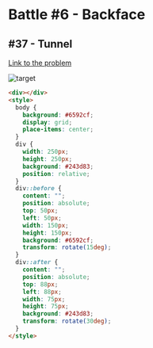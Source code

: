 # Battle #6 - Backface

## #37 - Tunnel

[Link to the problem](https://cssbattle.dev/play/37)

![target](https://cssbattle.dev/targets/37.png)

```html
<div></div>
<style>
  body {
    background: #6592cf;
    display: grid;
    place-items: center;
  }
  div {
    width: 250px;
    height: 250px;
    background: #243d83;
    position: relative;
  }
  div::before {
    content: "";
    position: absolute;
    top: 50px;
    left: 50px;
    width: 150px;
    height: 150px;
    background: #6592cf;
    transform: rotate(15deg);
  }
  div::after {
    content: "";
    position: absolute;
    top: 88px;
    left: 88px;
    width: 75px;
    height: 75px;
    background: #243d83;
    transform: rotate(30deg);
  }
</style>
```
